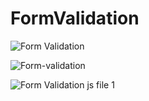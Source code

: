 # FormValidation
![Form Validation](https://user-images.githubusercontent.com/84244408/121808264-845b7100-cc4f-11eb-94d4-58e2604bcf07.jpg)

![Form-validation](https://user-images.githubusercontent.com/84244408/121808286-9ccb8b80-cc4f-11eb-8e5d-b67d34fe2557.gif)

![Form Validation js file 1](https://user-images.githubusercontent.com/84244408/121808331-d2707480-cc4f-11eb-80f5-55bfd48bc458.jpg)



